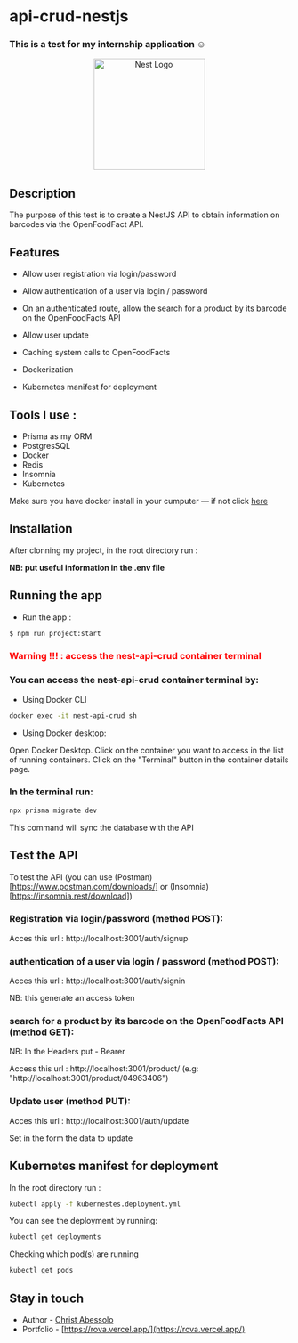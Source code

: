 # api-crud-nestjs

### This is a test for my internship application ☺️

<p align="center">
  <a href="http://nestjs.com/" target="blank"><img src="https://nestjs.com/img/logo-small.svg" width="200" alt="Nest Logo" /></a>
</p>

[circleci-image]: https://img.shields.io/circleci/build/github/nestjs/nest/master?token=abc123def456
[circleci-url]: https://circleci.com/gh/nestjs/nest

## Description

The purpose of this test is to create a NestJS API to obtain information on barcodes via the OpenFoodFact API.

## Features

- Allow user registration via login/password

- Allow authentication of a user via login / password

- On an authenticated route, allow the search for a product by its barcode on the OpenFoodFacts API

- Allow user update

- Caching system calls to OpenFoodFacts

- Dockerization

- Kubernetes manifest for deployment

## Tools I use :

- Prisma as my ORM
- PostgresSQL
- Docker
- Redis
- Insomnia
- Kubernetes

Make sure you have docker install in your cumputer — if not click [here](https://www.docker.com/products/docker-desktop/)

## Installation

After clonning my project, in the root directory run :

<b> NB: put useful information in the .env file </b>

## Running the app

- Run the app :

```bash
$ npm run project:start
```

<h3 style="color:red">Warning !!! : access the nest-api-crud container terminal </h3>

### You can access the <b>nest-api-crud</b> container terminal by:

- Using Docker CLI

```bash
docker exec -it nest-api-crud sh
```

- Using Docker desktop:

Open Docker Desktop.
Click on the container you want to access in the list of running containers.
Click on the "Terminal" button in the container details page.

### In the terminal run:

```bash
npx prisma migrate dev
```
This command will sync the database with the API

## Test the API

To test the API (you can use (Postman)[https://www.postman.com/downloads/] or (Insomnia)[https://insomnia.rest/download])

### Registration via login/password (method POST):

Acces this url : http://localhost:3001/auth/signup

### authentication of a user via login / password (method POST):

Acces this url : http://localhost:3001/auth/signin

NB: this generate an access token

### search for a product by its barcode on the OpenFoodFacts API (method GET):

NB: In the Headers put - Bearer <accesstoken>

Access this url : http://localhost:3001/product/<barcode> (e.g: "http://localhost:3001/product/04963406")

### Update user (method PUT):

Acces this url : http://localhost:3001/auth/update

Set in the form the data to update

## Kubernetes manifest for deployment

In the root directory run :

```bash
kubectl apply -f kubernestes.deployment.yml
```

You can see the deployment by running:

```bash
kubectl get deployments
```

Checking which pod(s) are running

```bash
kubectl get pods
```

## Stay in touch

- Author - [Christ Abessolo](https://rova.vercel.app/)
- Portfolio - [https://rova.vercel.app/](https://rova.vercel.app/)

